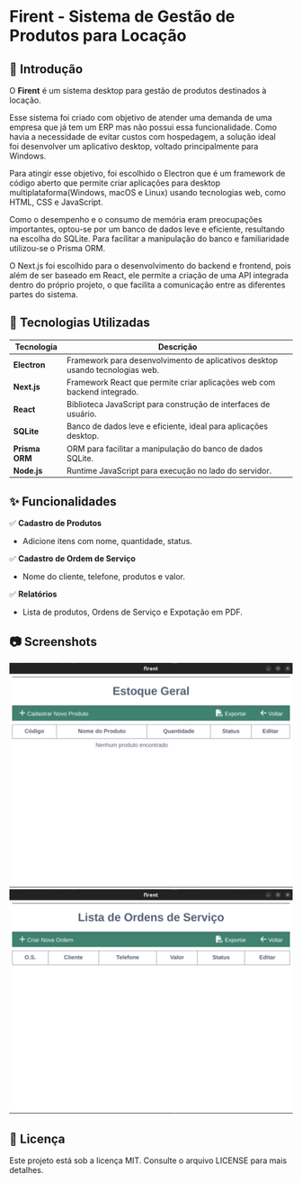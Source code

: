 # Firent - Sistema de Gestão de Produtos para Locação  

## 📌 Introdução  
O **Firent** é um sistema desktop para gestão de produtos destinados à locação.

Esse sistema foi criado  com objetivo de atender uma demanda de uma empresa que já tem um ERP mas não possui essa funcionalidade. Como havia a necessidade de  evitar custos com hospedagem, a solução ideal  
foi desenvolver um aplicativo desktop, voltado principalmente para Windows.

Para atingir esse objetivo, foi escolhido o Electron que é um framework de código aberto que permite criar aplicações para desktop multiplataforma(Windows, macOS e Linux) usando tecnologias web, como HTML, CSS e JavaScript. 

Como o desempenho e o consumo de memória eram preocupações importantes, optou-se por um banco de dados leve e eficiente, resultando na escolha do SQLite. Para facilitar a manipulação do banco e familiaridade utilizou-se o Prisma ORM.

 O Next.js foi escolhido para o desenvolvimento do backend e frontend, pois além de ser baseado em React, ele permite a criação de uma API integrada dentro do próprio projeto, o que facilita a comunicação entre as diferentes partes do sistema. 

 ## 📌 Tecnologias Utilizadas  

| Tecnologia   | Descrição |
|-------------|-----------|
| **Electron**  | Framework para desenvolvimento de aplicativos desktop usando tecnologias web. |
| **Next.js**   | Framework React que permite criar aplicações web com backend integrado. |
| **React**     | Biblioteca JavaScript para construção de interfaces de usuário. |
| **SQLite**    | Banco de dados leve e eficiente, ideal para aplicações desktop. |
| **Prisma ORM** | ORM para facilitar a manipulação do banco de dados SQLite. |
| **Node.js**   | Runtime JavaScript para execução no lado do servidor. |

## ✨ Funcionalidades  
✅ **Cadastro de Produtos**  
- Adicione itens com nome, quantidade, status.

✅ **Cadastro de Ordem de Serviço**  
- Nome do cliente, telefone, produtos e valor.

✅ **Relatórios**  
- Lista de produtos, Ordens de Serviço e Expotação em PDF.

## 📷  Screenshots

![Estoque](public/estoque.png)
![OrdemServico](public/OrdemServico.png)

## 📜 Licença
Este projeto está sob a licença MIT. Consulte o arquivo LICENSE para mais detalhes.







